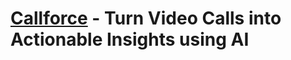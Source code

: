 # [Callforce](hhttps://www.linkedin.com/in/david-korn-code/) - Turn Video Calls into Actionable Insights using AI

